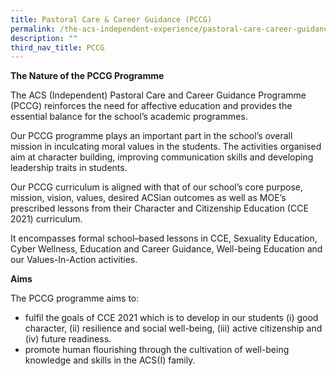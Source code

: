 ```yaml
---
title: Pastoral Care & Career Guidance (PCCG)
permalink: /the-acs-independent-experience/pastoral-care-career-guidance-pccg/
description: ""
third_nav_title: PCCG
---
```

**The Nature of the PCCG Programme**

The ACS (Independent) Pastoral Care and Career Guidance Programme (PCCG) reinforces the need for affective education and provides the essential balance for the school’s academic programmes.

Our PCCG programme plays an important part in the school’s overall mission in inculcating moral values in the students. The activities organised aim at character building, improving communication skills and developing leadership traits in students.

Our PCCG curriculum is aligned with that of our school’s core purpose, mission, vision, values, desired ACSian outcomes as well as MOE’s prescribed lessons from their Character and Citizenship Education (CCE 2021) curriculum.

It encompasses formal school–based lessons in CCE, Sexuality Education, Cyber Wellness, Education and Career Guidance, Well-being Education and our Values-In-Action activities.

**Aims**

The PCCG programme aims to:

*   fulfil the goals of CCE 2021 which is to develop in our students (i) good character, (ii) resilience and social well-being, (iii) active citizenship and (iv) future readiness.
*   promote human flourishing through the cultivation of well-being knowledge and skills in the ACS(I) family.